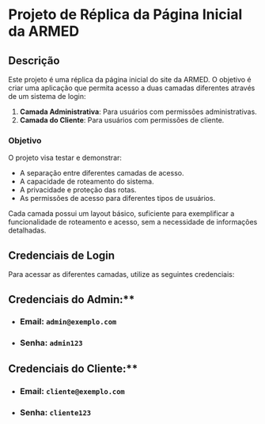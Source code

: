 # Projeto de Réplica da Página Inicial da ARMED

## Descrição

Este projeto é uma réplica da página inicial do site da ARMED. O objetivo é criar uma aplicação que permita acesso a duas camadas diferentes através de um sistema de login:

1. **Camada Administrativa**: Para usuários com permissões administrativas.
2. **Camada do Cliente**: Para usuários com permissões de cliente.

### Objetivo

O projeto visa testar e demonstrar:

- A separação entre diferentes camadas de acesso.
- A capacidade de roteamento do sistema.
- A privacidade e proteção das rotas.
- As permissões de acesso para diferentes tipos de usuários.

Cada camada possui um layout básico, suficiente para exemplificar a funcionalidade de roteamento e acesso, sem a necessidade de informações detalhadas.

## Credenciais de Login

Para acessar as diferentes camadas, utilize as seguintes credenciais:

## Credenciais do Admin:**
  - ### Email: `admin@exemplo.com`
  - ### Senha: `admin123`

  ## Credenciais do Cliente:**
  - ### Email: `cliente@exemplo.com`
  - ### Senha: `cliente123`


